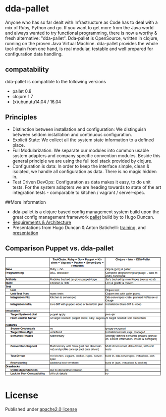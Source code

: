 # dda-pallet
Anyone who has so far dealt with Infrastructure as Code has to deal with a mix of Ruby, Python and go. If you want to get more from the Java world and always wanted to try functional programming, there is now a worthy & fresh alternative: "dda-pallet". Dda-pallet is OpenSource, written in clojure, running on the proven Java Virtual Machine.
dda-pallet provides the whole tool-chain from one hand, is real modular, testable and well prepared for configuration data handling.

## compatability
dda-pallet is compatible to the following versions
 * pallet 0.8
 * clojure 1.7
 * (x)ubunutu14.04 / 16.04

## Principles
 * Distinction between installation and configuration: We distinguish between seldom installation and continuous configuration.
 * Explicit State: We collect all the system state information to a defined place.
 * Full Modularization: We separate our modules into common usable system adapters and company specific convention modules. Beside this general principle we are using the full tool stack provided by clojure.
 * Configuration is data: In order to keep the interface simple, clean & isolated, we handle all configuration as data. There is no magic hidden in.
 * Test Driven DevOps: Configuration as data makes it easy, to do unit tests. For the system adapters we are heading towards to state of the art integration tests - comparable to kitchen / vagrant / server-spec.

##More information
* dda-pallet is a clojure based config management system build upon the great config management framework [pallet](https://github.com/pallet/pallet) build by to Hugo Duncan.
* [Requirements & Architecture](https://dda.gitbooks.io/domaindrivenarchitecture/content/en/80_config_management/index.html)
* Presentations from Hugo Duncan & Anton Batichelli: [training](http://lanyrd.com/2012/clojurewest-training/spdbh/), and [presentation](http://lanyrd.com/2012/clojurewest/spdcf/)

## Comparison Puppet vs. dda-pallet
![ComparisonSheet Puppet vs. dda-pallet](doc/PuppetVsDdaPallet.png)

# License
Published under [apache2.0 license](LICENSE.md)
